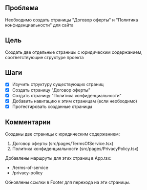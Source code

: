 ## Проблема
Необходимо создать страницы "Договор оферты" и "Политика конфиденциальности" для сайта

## Цель
Создать две отдельные страницы с юридическим содержанием, соответствующие структуре проекта

## Шаги
- [x] Изучить структуру существующих страниц
- [x] Создать страницу "Договор оферты"
- [x] Создать страницу "Политика конфиденциальности"
- [x] Добавить навигацию к этим страницам (если необходимо)
- [x] Протестировать созданные страницы

## Комментарии
Созданы две страницы с юридическим содержанием:
1. Договор оферты (src/pages/TermsOfService.tsx)
2. Политика конфиденциальности (src/pages/PrivacyPolicy.tsx)

Добавлены маршруты для этих страниц в App.tsx:
- /terms-of-service
- /privacy-policy

Обновлены ссылки в Footer для перехода на эти страницы. 